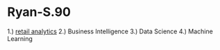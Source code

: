# Ryan-S.90

1.) [retail analytics](https://linkmehere.com)
2.) Business Intelligence
3.) Data Science
4.) Machine Learning
